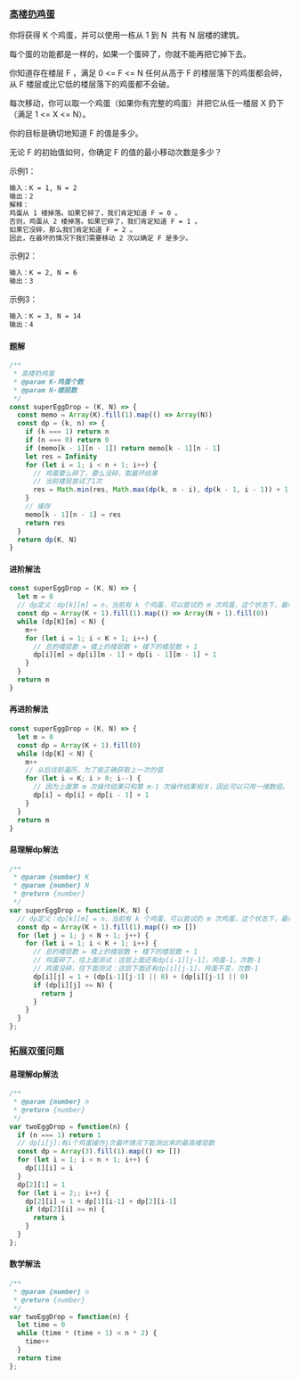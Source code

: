 ### [高楼扔鸡蛋](https://leetcode-cn.com/problems/super-egg-drop/)

你将获得 K 个鸡蛋，并可以使用一栋从 1 到 N  共有 N 层楼的建筑。

每个蛋的功能都是一样的，如果一个蛋碎了，你就不能再把它掉下去。

你知道存在楼层 F ，满足 0 <= F <= N 任何从高于 F 的楼层落下的鸡蛋都会碎，从 F 楼层或比它低的楼层落下的鸡蛋都不会破。

每次移动，你可以取一个鸡蛋（如果你有完整的鸡蛋）并把它从任一楼层 X 扔下（满足 1 <= X <= N）。

你的目标是确切地知道 F 的值是多少。

无论 F 的初始值如何，你确定 F 的值的最小移动次数是多少？


示例1：
```html
输入：K = 1, N = 2
输出：2
解释：
鸡蛋从 1 楼掉落。如果它碎了，我们肯定知道 F = 0 。
否则，鸡蛋从 2 楼掉落。如果它碎了，我们肯定知道 F = 1 。
如果它没碎，那么我们肯定知道 F = 2 。
因此，在最坏的情况下我们需要移动 2 次以确定 F 是多少。
```
示例2：
```html
输入：K = 2, N = 6
输出：3
```
示例3：
```html
输入：K = 3, N = 14
输出：4
```

#### 题解
```javascript
/**
 * 高楼扔鸡蛋
 * @param K-鸡蛋个数
 * @param N-楼层数
 */
const superEggDrop = (K, N) => {
  const memo = Array(K).fill(1).map(() => Array(N))
  const dp = (k, n) => {
    if (k === 1) return n
    if (n === 0) return 0
    if (memo[k - 1][n - 1]) return memo[k - 1][n - 1]
    let res = Infinity
    for (let i = 1; i < n + 1; i++) {
      // 鸡蛋要么碎了，要么没碎，取最坏结果
      // 当前楼层尝试了1次
      res = Math.min(res, Math.max(dp(k, n - i), dp(k - 1, i - 1)) + 1)
    }
    // 缓存
    memo[k - 1][n - 1] = res
    return res
  }
  return dp(K, N)
}
```

#### 进阶解法
```javascript
const superEggDrop = (K, N) => {
  let m = 0
  // dp定义：dp[k][m] = n，当前有 k 个鸡蛋，可以尝试扔 m 次鸡蛋，这个状态下，最坏情况下最多能确切测试一栋 n 层的楼
  const dp = Array(K + 1).fill(1).map(() => Array(N + 1).fill(0))
  while (dp[K][m] < N) {
    m++
    for (let i = 1; i < K + 1; i++) {
      // 总的楼层数 = 楼上的楼层数 + 楼下的楼层数 + 1
      dp[i][m] = dp[i][m - 1] + dp[i - 1][m - 1] + 1
    }
  }
  return m
}
```

#### 再进阶解法
```javascript
const superEggDrop = (K, N) => {
  let m = 0
  const dp = Array(K + 1).fill(0)
  while (dp[K] < N) {
    m++
    // 从后往前遍历，为了能正确获取上一次的值
    for (let i = K; i > 0; i--) {
      // 因为上面第 m 次操作结果只和第 m-1 次操作结果相关，因此可以只用一维数组。
      dp[i] = dp[i] + dp[i - 1] + 1
    }
  }
  return m
}
```

#### 易理解dp解法
```javascript
/**
 * @param {number} K
 * @param {number} N
 * @return {number}
 */
var superEggDrop = function(K, N) {
  // dp定义：dp[k][m] = n，当前有 k 个鸡蛋，可以尝试扔 m 次鸡蛋，这个状态下，最坏情况下最多能确切测试一栋 n 层的楼
  const dp = Array(K + 1).fill(1).map(() => [])
  for (let j = 1; j < N + 1; j++) {
    for (let i = 1; i < K + 1; i++) {
      // 总的楼层数 = 楼上的楼层数 + 楼下的楼层数 + 1
      // 鸡蛋碎了，往上面测试：这层上面还有dp[i-1][j-1]，鸡蛋-1，次数-1
      // 鸡蛋没碎，往下面测试：这层下面还有dp[i][j-1]，鸡蛋不变，次数-1
      dp[i][j] = 1 + (dp[i-1][j-1] || 0) + (dp[i][j-1] || 0)
      if (dp[i][j] >= N) {
        return j
      }
    }
  }
};
```

### 拓展双蛋问题

#### 易理解dp解法
```javascript
/**
 * @param {number} n
 * @return {number}
 */
var twoEggDrop = function(n) {
  if (n === 1) return 1
  // dp[i[j]:有i个鸡蛋操作j次最坏情况下能测出来的最高楼层数
  const dp = Array(3).fill(1).map(() => [])
  for (let i = 1; i < n + 1; i++) {
    dp[1][i] = i
  }
  dp[2][1] = 1
  for (let i = 2;; i++) {
    dp[2][i] = 1 + dp[1][i-1] + dp[2][i-1]
    if (dp[2][i] >= n) {
      return i
    }
  }
};
```

#### 数学解法
```javascript
/**
 * @param {number} n
 * @return {number}
 */
var twoEggDrop = function(n) {
  let time = 0
  while (time * (time + 1) < n * 2) {
    time++
  }
  return time
};
```
